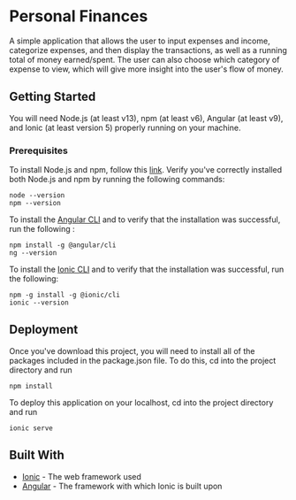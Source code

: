 # Personal Finances

A simple application that allows the user to input expenses and income, categorize expenses, and then display the transactions, as well as a running total of money earned/spent. The user can also choose which category of expense to view, which will give more insight into the user's flow of money.

## Getting Started

You will need Node.js (at least v13), npm (at least v6), Angular (at least v9), and Ionic (at least version 5) properly running on your machine.

### Prerequisites

To install Node.js and npm, follow this [link](https://www.npmjs.com/get-npm). Verify you've correctly installed both Node.js and npm by running the following commands:

```
node --version
npm --version
```

To install the [Angular CLI](https://angular.io/guide/setup-local) and to verify that the installation was successful, run the following :

```
npm install -g @angular/cli
ng --version
```

To install the [Ionic CLI](https://ionicframework.com/docs/intro/cli) and to verify that the installation was successful, run the following:

```
npm -g install -g @ionic/cli
ionic --version
```

## Deployment

Once you've download this project, you will need to install all of the packages included in the package.json file. To do this, cd into the project directory and run 

```
npm install
```

To deploy this application on your localhost, cd into the project directory and run

```
ionic serve
```

## Built With

* [Ionic](https://ionicframework.com/docs) - The web framework used
* [Angular](https://angular.io/docs) - The framework with which Ionic is built upon
